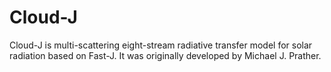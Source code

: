 # Cloud-J
Cloud-J is multi-scattering eight-stream radiative transfer model for solar radiation based on Fast-J. It was originally developed by Michael J. Prather.
